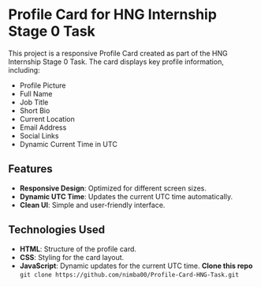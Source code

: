 # Profile Card for HNG Internship Stage 0 Task
This project is a responsive Profile Card created as part of the HNG Internship Stage 0 Task. The card displays key profile information, including:
* Profile Picture
* Full Name
* Job Title
* Short Bio
* Current Location
* Email Address
* Social Links
* Dynamic Current Time in UTC
## Features
* **Responsive Design**: Optimized for different screen sizes.
* **Dynamic UTC Time**: Updates the current UTC time automatically.
* **Clean UI**: Simple and user-friendly interface.
## Technologies Used
* **HTML**: Structure of the profile card.
* **CSS**: Styling for the card layout.
* **JavaScript**: Dynamic updates for the current UTC time.
**Clone this repo**
`git clone https://github.com/nimba00/Profile-Card-HNG-Task.git`
